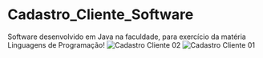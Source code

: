 # Cadastro_Cliente_Software
Software desenvolvido em Java na faculdade, para exercício da matéria Linguagens de Programação!
![Cadastro Cliente 02](https://user-images.githubusercontent.com/42162426/95269629-32389500-0810-11eb-85e6-3d1bb0880f0b.png)
![Cadastro Cliente 01](https://user-images.githubusercontent.com/42162426/95269630-32d12b80-0810-11eb-843d-f8992e6237c6.png)


